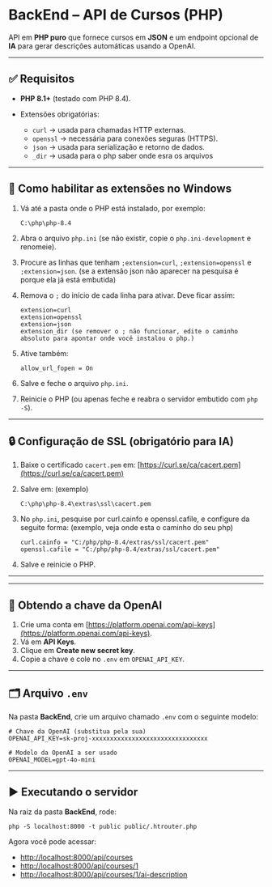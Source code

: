 # BackEnd – API de Cursos (PHP)

API em **PHP puro** que fornece cursos em **JSON** e um endpoint opcional de **IA** para gerar descrições automáticas usando a OpenAI.

---

## ✅ Requisitos

* **PHP 8.1+** (testado com PHP 8.4).
* Extensões obrigatórias:

  * `curl` → usada para chamadas HTTP externas.
  * `openssl` → necessária para conexões seguras (HTTPS).
  * `json` → usada para serialização e retorno de dados.
  * `_dir` →  usada para o php saber onde esra os arquivos

---

## 🔧 Como habilitar as extensões no Windows

1. Vá até a pasta onde o PHP está instalado, por exemplo:

   ```
   C:\php\php-8.4
   ```
2. Abra o arquivo `php.ini` (se não existir, copie o `php.ini-development` e renomeie).
3. Procure as linhas que tenham `;extension=curl`, `;extension=openssl` e `;extension=json`. (se a extensão json não aparecer na pesquisa é porque ela já está embutida)
4. Remova o `;` do início de cada linha para ativar. Deve ficar assim:

   ```
   extension=curl
   extension=openssl
   extension=json
   extension_dir (se remover o ; não funcionar, edite o caminho absoluto para apontar onde você instalou o php.)
   ```
5. Ative também:

   ```
   allow_url_fopen = On
   ```
6. Salve e feche o arquivo `php.ini`.
7. Reinicie o PHP (ou apenas feche e reabra o servidor embutido com `php -S`).

---

## 🔒 Configuração de SSL (obrigatório para IA)

1. Baixe o certificado `cacert.pem` em:
   [https://curl.se/ca/cacert.pem](https://curl.se/ca/cacert.pem)
2. Salve em: (exemplo)

   ```
   C:\php\php-8.4\extras\ssl\cacert.pem
   ```
3. No `php.ini`, pesquise por curl.cainfo e openssl.cafile, e configure da seguite forma: (exemplo, veja onde esta o caminho do seu php)

   ```
   curl.cainfo = "C:/php/php-8.4/extras/ssl/cacert.pem"
   openssl.cafile = "C:/php/php-8.4/extras/ssl/cacert.pem"
   ```
4. Salve e reinicie o PHP.

---

---

## 🔑 Obtendo a chave da OpenAI

1. Crie uma conta em [https://platform.openai.com/api-keys](https://platform.openai.com/api-keys).
2. Vá em **API Keys**.
3. Clique em **Create new secret key**.
4. Copie a chave e cole no `.env` em `OPENAI_API_KEY`.

---

## 🗂️ Arquivo `.env`

Na pasta **BackEnd**, crie um arquivo chamado `.env` com o seguinte modelo:

```
# Chave da OpenAI (substitua pela sua)
OPENAI_API_KEY=sk-proj-xxxxxxxxxxxxxxxxxxxxxxxxxxxxxxxx

# Modelo da OpenAI a ser usado
OPENAI_MODEL=gpt-4o-mini
```

---

## ▶️ Executando o servidor

Na raiz da pasta **BackEnd**, rode:

```
php -S localhost:8000 -t public public/.htrouter.php
```

Agora você pode acessar:

* [http://localhost:8000/api/courses](http://localhost:8000/api/courses)
* [http://localhost:8000/api/courses/1](http://localhost:8000/api/courses/1)
* [http://localhost:8000/api/courses/1/ai-description](http://localhost:8000/api/courses/1/ai-description)


